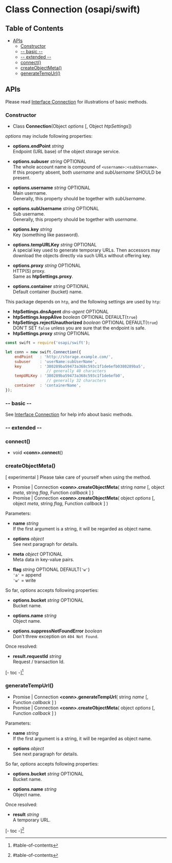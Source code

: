 #	Class Connection (osapi/swift)

##	Table of Contents

* [APIs](#apis)
	* [Constructor](#constructor)
	* [-- basic --](#---basic---)
	* [-- extended --](#---extended---)
	* [connect()](#connect)
	* [createObjectMeta()](#createobjectmeta)
	* [generateTempUrl()](#generatetempurl)

##	APIs

Please read [Interface Connection](../connection.md) for illustrations of basic methods.

###	Constructor

*	Class __Connection__(Object *options* [, Object *htpSettings*])

*options* may include following properties:
*	__options.endPoint__ *string*  
	Endpoint (URL base) of the object storage service.
	
*	__options.subuser__ *string* OPTIONAL  
	The whole account name is compound of `<username>:<subUsername>`.  
	If this property absent, both *username* and *subUsername* SHOULD be present.

*	__options.username__ *string* OPTIONAL  
	Main username.  
	Generally, this property should be together with *subUsername*.

*	__options.subUsername__ *string* OPTIONAL  
	Sub username.  
	Generally, this property should be together with *username*.

*	__options.key__ *string*  
	Key (something like password).

*	__options.tempURLKey__ *string* OPTIONAL  
	A special key used to generate temporary URLs. Then accessors may download the objects directly via such URLs without offering key.

*	__options.proxy__ *string* OPTIONAL  
	HTTP(S) proxy.  
	Same as __htpSettings.proxy__.

*	__options.container__ *string* OPTIONAL  
	Default container (bucket) name.

This package depends on `htp`, and the following settings are used by `htp`:
*	__htpSettings.dnsAgent__ *dns-agent* OPTIONAL  
*	__htpSettings.keppAlive__ *boolean* OPTIONAL DEFAULT(`true`) 
*   __htpSettings.rejectUnauthorized__ *boolean* OPTIONAL DEFAULT(`true`)    
    DON'T SET `false` unless you are sure that the endpoint is safe.
*	__htpSettings.proxy__ *string* OPTIONAL

```javascript
const swift = require('osapi/swift');

let conn = new swift.Connection({
	endPoint   : 'http://storage.example.com/',
	subuser    : 'userName:subUserName',
	key        : '380289ba59473a368c593c1f1de6efb0380289ba5',
	              // generally 40 characters 
	tempURLKey : '380289ba59473a368c593c1f1de6efb0', 
	              // generally 32 characters
	container  : 'containerName',
});
```

### -- basic --

See [Interface Connection](../connection.md) for help info about basic methods.

###	-- extended --

###	connect()

*	void __\<conn\>.connect__()

###	createObjectMeta()

[ experimental ] Please take care of yourself when using the method.

*	Promise | Connection __\<conn\>.createObjectMeta__( string *name* [, object *meta*, string *flag*, Function *callback* ] )
*	Promise | Connection __\<conn\>.createObjectMeta__( object *options* [, object *meta*, string *flag*, Function *callback* ] )

Parameters:
*	__name__ *string*  
	If the first argument is a string, it will be regarded as object name.

*	__options__ *object*  
	See next paragraph for details.

*	__meta__ *object* OPTIONAL  
	Meta data in key-value pairs.

*	__flag__ *string* OPTIONAL DEFAULT(`'w'`)  
	`'a'` = append  
	`'w'` = write

So far, *options* accepts following properties:

*	__options.bucket__ *string* OPTIONAL  
	Bucket name.
	
*	__options.name__ *string*  
	Object name.

*	__options.suppressNotFoundError__ *boolean*  
	Don't threw exception on `404 Not Found`.
	
Once resolved:

*	__result.requestId__ *string*  
	Request / transaction Id.

[- toc -][^toc]

###	generateTempUrl()

*	Promise | Connection __\<conn\>.generateTempUrl__( string *name* [, Function *callback* ] )
*	Promise | Connection __\<conn\>.createObjectMeta__( object *options* [, Function *callback* ] )

Parameters:
*	__name__ *string*  
	If the first argument is a string, it will be regarded as object name.

*	__options__ *object*  
	See next paragraph for details.

So far, *options* accepts following properties:

*	__options.bucket__ *string* OPTIONAL  
	Bucket name.
	
*	__options.name__ *string*  
	Object name.

Once resolved:

*	__result__ *string*  
	A temporary URL.

[- toc -][^toc]

[^toc]: #table-of-contents